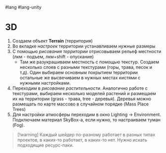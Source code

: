#lang #lang-unity

# 3D 
1. Создаем объект **Terrain** (территория)
2. Во вкладке *настроек* территории устанавливаем нужные размеры
3. С помощью *рисования территории*  отрисовываем рельеф местности (лкм - подъем, лкм+shift - опускание)
	- Там же разукрашиваем местность с помощью текстур. Создаем несколько слоев с разными текстурами (горы, трава, песок и т.д). Один выбираем основным покрытием территории остальные же высвечиваем в нужных местах кистями с нужными настройками.
4. Переходим в *рисование растительности*. Аналогично работе с текстурами, выбираем несколько моделей растений и размещаем их на территории (grass - трава, tree - деревья). Деревья можно размещать по карте массово в случайном порядке (Mass Place Trees)
5. Для настройки атмосферы переходим в окно Lighting -> Environment. Подключаем материал SkyBox-а, если нужно, то настраиваем туман (Fog).

> [!warning] Каждый шейдер по-разному работает в разных типах проектов, в каких-то работает, в каких-то нет. Нужно искать подходящие ресурс-паки.
